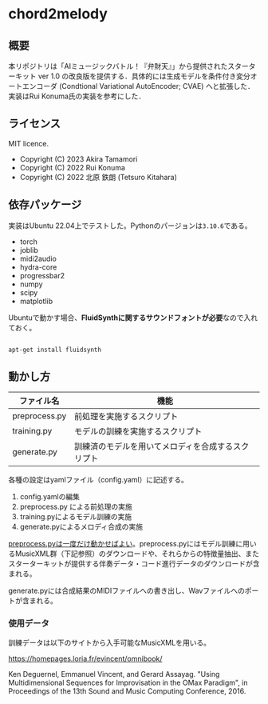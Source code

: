 # chord2melody
## 概要
本リポジトリは「AIミュージックバトル！『弁財天』」から提供されたスターターキット ver 1.0 の改良版を提供する．具体的には生成モデルを条件付き変分オートエンコーダ (Condtional Variational AutoEncoder; CVAE) へと拡張した．実装はRui Konuma氏の実装を参考にした．

## ライセンス
MIT licence.

- Copyright (C) 2023 Akira Tamamori
- Copyright (C) 2022 Rui Konuma
- Copyright (C) 2022 北原 鉄朗 (Tetsuro Kitahara)

## 依存パッケージ
実装はUbuntu 22.04上でテストした。Pythonのパージョンは`3.10.6`である。

- torch
- joblib
- midi2audio
- hydra-core
- progressbar2
- numpy
- scipy
- matplotlib

Ubuntuで動かす場合、**FluidSynthに関するサウンドフォントが必要**なので入れておく。

```bash

apt-get install fluidsynth

```

## 動かし方

|ファイル名|機能|
|---|---|
|preprocess.py | 前処理を実施するスクリプト|
|training.py |モデルの訓練を実施するスクリプト|
|generate.py | 訓練済のモデルを用いてメロディを合成するスクリプト|

各種の設定はyamlファイル（config.yaml）に記述する。

>
1. config.yamlの編集
2. preprocess.py による前処理の実施
3. training.pyによるモデル訓練の実施
4. generate.pyによるメロディ合成の実施

<u>preprocess.pyは一度だけ動かせばよい</u>。preprocess.pyにはモデル訓練に用いるMusicXML群（下記参照）のダウンロードや、それらからの特徴量抽出、またスターターキットが提供する伴奏データ・コード進行データのダウンロードが含まれる。

generate.pyには合成結果のMIDIファイルへの書き出し、Wavファイルへのポートが含まれる。

### 使用データ
訓練データは以下のサイトから入手可能なMusicXMLを用いる。

https://homepages.loria.fr/evincent/omnibook/

Ken Deguernel, Emmanuel Vincent, and Gerard Assayag.
"Using Multidimensional Sequences for Improvisation in the OMax Paradigm",
in Proceedings of the 13th Sound and Music Computing Conference, 2016.
